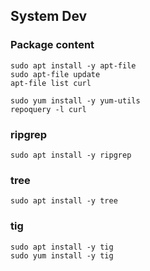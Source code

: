 ## System Dev

### Package content

```
sudo apt install -y apt-file
sudo apt-file update
apt-file list curl

sudo yum install -y yum-utils
repoquery -l curl
```

### ripgrep

```
sudo apt install -y ripgrep
```

### tree

```
sudo apt install -y tree
```

### tig

```
sudo apt install -y tig
sudo yum install -y tig
```
